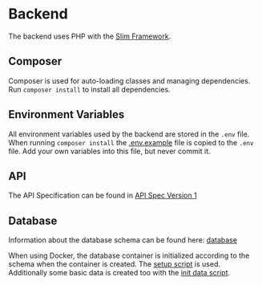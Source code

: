 # Backend

The backend uses PHP with the [Slim Framework](https://www.slimframework.com/).

## Composer

Composer is used for auto-loading classes and managing dependencies. Run `composer install` to install all dependencies.

## Environment Variables

All environment variables used by the backend are stored in the `.env` file. When running `composer install` the [.env.example](.env.example) file is copied to the `.env` file.  Add your own variables into this file, but never commit it. 

## API

The API Specification can be found in [API Spec Version 1](../docs/api-v1.md)

## Database

Information about the database schema can be found here: [database](../docs/database.md)

When using Docker, the database container is initialized according to the schema when the container is created. The [setup script](../docker/db/01_setup.sql) is used. Additionally some basic data is created too with the [init data script](../docker/db/02_initData.sql).